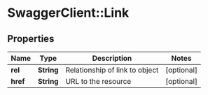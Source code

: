 # SwaggerClient::Link

## Properties
Name | Type | Description | Notes
------------ | ------------- | ------------- | -------------
**rel** | **String** | Relationship of link to object | [optional] 
**href** | **String** | URL to the resource | [optional] 


